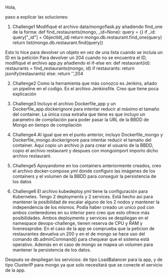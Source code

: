 Hola,

paso a explicar las soluciones:
1. Challenge1
Modifiqué el archivo data/mongoflask.py añadiendo find_one de la forma:
def find_restaurants(mongo, _id=None):
    query = {}
    if _id:
        query["_id"] = ObjectId(_id)
        return mongo.db.restaurant.find_one(query)
    return list(mongo.db.restaurant.find(query))

Esto lo hice para devolver un objeto en vez de una lista cuando se incluía un ID en la petición
Para devolver un 204 cuando no se encuentra el ID, modifiqué el archivo app.py añadiendo el if-else en:
def restaurant(id):
    restaurants = find_restaurants(mongo, id)
    if restaurants:
        return jsonify(restaurants)
    else:
        return '',204


2. Challenge2
Como la herramienta que más conozco es Jenkins, añado un pipeline en el codigo. Es el archivo Jenkinsfile. Creo que tiene poca explicación

3. Challenge3
Incluyo el archivo Dockerfile_app y un Dockerfile_app.dockerignore para intentar reducir al máximo el tamaño del container. La única cosa extraña que tiene es que incluyo un parametro de compilación para poder pasar la URL de la BBDD de Mongo en tiempo de compilación

4. Challenge4
Al igual que en el punto anterior, incluyo Dockerfile_mongo y Dockerfile_mongo.dockerignore para intentar reducir el tamaño del container. Aqui copio un archivo js para crear el usuario de la BBDD, copio el archivo restaurant y despues con mongoimport importo dicho archivo restaurant.

5. Challenge5
Apoyandome en los containers anteriormente creados, creo el archivo docker-compose.yml donde configuro las imágenes de los containers y el volumen de la BBDD para conseguir la persistencia de los datos

6. Challenge6
El archivo kubedeploy.yml tiene la configuración para Kubernetes. Tengo 2 deployments y 2 services. Está hecho asi para mantener la posibilidad de escalar alguno de los 2 nodos y mantener la independencia de los mismos. Podía haber creado un unico pod con ambos contenedores en su interior pero creo que esto ofrece más posibilidades. Ambos deployments y services se despliegan en el namespace devops-challenge, tienen reserva de CPU y RAM y livenessprobe. En el caso de la app se comprueba que la peticion de restaurantes devuelva un 200 y en el de mongo se hace uso del comando db.adminCommand() para chequear que el sistema está operativo. Además en el caso de mongo se mapea un volumen para mantener la persistencia de los datos.

Después se despliegan los servicios: de tipo LoadBalancer para la app, y de tipo ClusterIP para mongo ya que solo necesitará que se conecte el servicio de la app.
